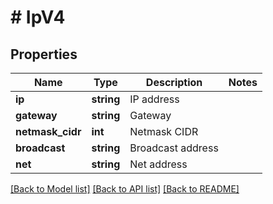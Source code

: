 # # IpV4

## Properties

Name | Type | Description | Notes
------------ | ------------- | ------------- | -------------
**ip** | **string** | IP address |
**gateway** | **string** | Gateway |
**netmask_cidr** | **int** | Netmask CIDR |
**broadcast** | **string** | Broadcast address |
**net** | **string** | Net address |

[[Back to Model list]](../../README.md#models) [[Back to API list]](../../README.md#endpoints) [[Back to README]](../../README.md)
